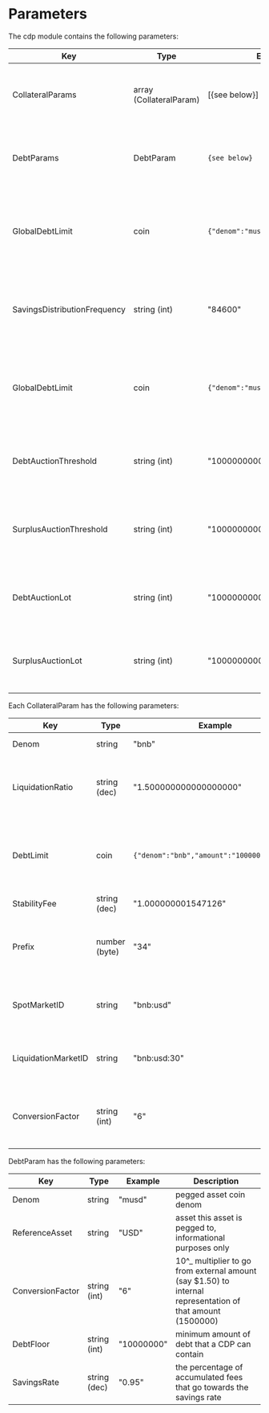 <!--
order: 4
-->

# Parameters

The cdp module contains the following parameters:

| Key                          | Type                    | Example                            | Description                                                      |
|------------------------------|-------------------------|------------------------------------|------------------------------------------------------------------|
| CollateralParams             | array (CollateralParam) | [{see below}]                      | array of params for each enabled collateral type                 |
| DebtParams                   | DebtParam               | `{see below}`                      | array of params for each enabled pegged asset                    |
| GlobalDebtLimit              | coin                    | `{"denom":"musd","amount":"1000"}` | maximum pegged assets that can be minted across the whole system |
| SavingsDistributionFrequency | string (int)            | "84600"                            | number of seconds between distribution of the savings rate       |
| GlobalDebtLimit              | coin                    | `{"denom":"musd","amount":"1000"}` | maximum pegged assets that can be minted across the whole system |
| DebtAuctionThreshold         | string (int)            | "100000000000"                     | amount of system debt before a debt auction is triggered         |
| SurplusAuctionThreshold      | string (int)            | "100000000000"                     | amount of system surplus before a surplus auction is triggered   |
| DebtAuctionLot               | string (int)            | "10000000000"                      | amount of debt that each debt auction will attempt to recoup     |
| SurplusAuctionLot            | string (int)            | "10000000000"                      | amount of surplus that will be sold at each surplus auction      |

Each CollateralParam has the following parameters:

| Key                 | Type          | Example                                    | Description                                                                     |
|---------------------|---------------|--------------------------------------------|-------------------------------------------------------------------------------|
| Denom               | string        | "bnb"                                      | collateral coin denom                                                         |
| LiquidationRatio    | string (dec)  | "1.500000000000000000"                     | the ratio under which a cdp with this collateral type will be liquidated      |
| DebtLimit           | coin          | `{"denom":"bnb","amount":"1000000000000"}` | maximum pegged asset that can be minted backed by this collateral type        |
| StabilityFee        | string (dec)  | "1.000000001547126"                        | per second fee                                                                |
| Prefix              | number (byte) | "34"                                       | identifier used in store keys - **must** be unique across collateral types    |
| SpotMarketID        | string        | "bnb:usd"                                  | price feed identifier for the spot price of this collateral type              |
| LiquidationMarketID | string        | "bnb:usd:30"                               | price feed identifier for the liquidation price of this collateral type       |
| ConversionFactor    | string (int)  | "6"                                        | 10^_ multiplier for external (BTC1.50) to internal (150000000) representation |

DebtParam has the following parameters:

| Key              | Type         | Example    | Description                                                                                                |
|------------------|--------------|------------|------------------------------------------------------------------------------------------------------------|
| Denom            | string       | "musd"     | pegged asset coin denom                                                                                    |
| ReferenceAsset   | string       | "USD"      | asset this asset is pegged to, informational purposes only                                                 |
| ConversionFactor | string (int) | "6"        | 10^_ multiplier to go from external amount (say $1.50) to internal representation of that amount (1500000) |
| DebtFloor        | string (int) | "10000000" | minimum amount of debt that a CDP can contain                                                              |
| SavingsRate      | string (dec) | "0.95"     | the percentage of accumulated fees that go towards the savings rate                                        |
